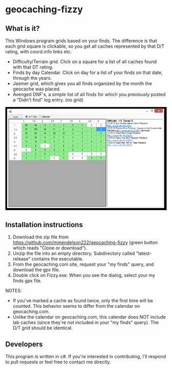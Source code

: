 # geocaching-fizzy
## What is it?

This Windows program grids based on your finds.  The difference is that each grid square is clickable, so you get all caches represented by that D/T rating, with coord.info links etc.
 * Difficulty/Terrain grid.  Click on a square for a list of all caches found with that DT rating.  
 * Finds by day Calendar.  Click on day for a list of your finds on that date, through the years.
 * Jasmer grid, which gives you all finds organized by the month the geocache was placed. 
 * Avenged DNF's, a simple list of all finds for which you previously posted a "Didn't find" log entry.  (no grid)
 
![screen shot](https://raw.githubusercontent.com/mmendelson222/geocaching-fizzy/master/images/fizzy.png)

## Installation instructions 

1. Download the zip file from https://github.com/mmendelson222/geocaching-fizzy (green button which reads "Clone or download").
1. Unzip the file into an empty directory.  Subdirectory called "latest-release" contains the executable.
1. From the geocaching.com site, request your "my finds" query, and download the gpx file.
1. Double click on Fizzy.exe.  When you see the dialog, select your my finds gpx file. 

NOTES: 
* If you've marked a cache as found twice, only the first time will be counted.   This behavior seems to differ from the calendar on geocaching.com.
* Unlike the calendar on geocaching.com, this calendar does NOT include lab caches (since they're not included in your "my finds" query).  The D/T grid should be identical.


## Developers 

This program is written in c#.  If you're interested in contributing, I'll respond to pull requests or feel free to contact me directly. 




